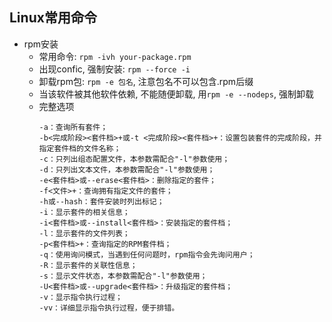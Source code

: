 ## Linux常用命令

- rpm安装
    * 常用命令: ```rpm -ivh your-package.rpm```
    * 出现confic, 强制安装: ```rpm --force -i```
    * 卸载rpm包: ```rpm -e 包名```, 注意包名不可以包含.rpm后缀
    * 当该软件被其他软件依赖, 不能随便卸载, 用```rpm -e --nodeps```, 强制卸载
    * 完整选项
        ```
        -a：查询所有套件；
        -b<完成阶段><套件档>+或-t <完成阶段><套件档>+：设置包装套件的完成阶段，并指定套件档的文件名称；
        -c：只列出组态配置文件，本参数需配合"-l"参数使用；
        -d：只列出文本文件，本参数需配合"-l"参数使用；
        -e<套件档>或--erase<套件档>：删除指定的套件；
        -f<文件>+：查询拥有指定文件的套件；
        -h或--hash：套件安装时列出标记；
        -i：显示套件的相关信息；
        -i<套件档>或--install<套件档>：安装指定的套件档；
        -l：显示套件的文件列表；
        -p<套件档>+：查询指定的RPM套件档；
        -q：使用询问模式，当遇到任何问题时，rpm指令会先询问用户；
        -R：显示套件的关联性信息；
        -s：显示文件状态，本参数需配合"-l"参数使用；
        -U<套件档>或--upgrade<套件档>：升级指定的套件档；
        -v：显示指令执行过程；
        -vv：详细显示指令执行过程，便于排错。
        ```